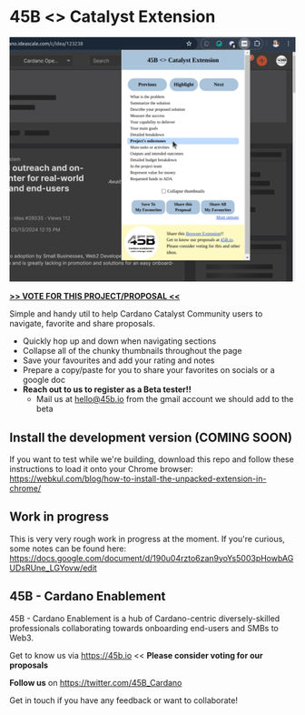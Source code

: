 # 45B <> Catalyst Extension

![45B <> Catalyst Extension html mock](/static/45b_cat_mock.png)

**[>> VOTE FOR THIS PROJECT/PROPOSAL <<](https://cardano.ideascale.com/c/idea/123359)**

Simple and handy util to help Cardano Catalyst Community users to navigate, favorite and share proposals.

- Quickly hop up and down when navigating sections
- Collapse all of the chunky thumbnails throughout the page
- Save your favourites and add your rating and notes
- Prepare a copy/paste for you to share your favorites on socials or a google doc
- **Reach out to us to register as a Beta tester!!**
  - Mail us at hello@45b.io from the gmail account we should add to the beta

## Install the development version (COMING SOON)
If you want to test while we're building, download this repo and follow these instructions to load it onto your Chrome browser:
https://webkul.com/blog/how-to-install-the-unpacked-extension-in-chrome/

## Work in progress
This is very very rough work in progress at the moment.
If you're curious, some notes can be found here:
https://docs.google.com/document/d/190u04rzto6zan9yoYs5003pHowbAGUDsRUne_LGYovw/edit

## 45B - Cardano Enablement
45B - Cardano Enablement is a hub of Cardano-centric diversely-skilled professionals collaborating towards onboarding end-users and SMBs to Web3.

Get to know us via https://45b.io << **Please consider voting for our proposals**

**Follow us** on https://twitter.com/45B_Cardano

Get in touch if you have any feedback or want to collaborate!


